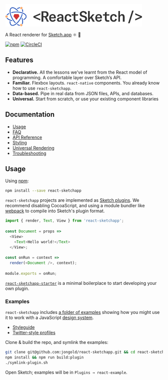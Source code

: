 <img alt="react-sketchapp" src="./docs/assets/logo-stijl@2x.png" height="72px" />

A React renderer for [Sketch.app](https://www.sketchapp.com/) :atom_symbol: :gem:

[![npm](https://img.shields.io/npm/v/react-sketchapp.svg)](https://www.npmjs.com/package/react-sketchapp)
[![CircleCI](https://circleci.com/gh/jongold/react-sketchapp.svg?style=shield&circle-token=6a90e014d72c4b27b87b0fc43ec4590117b466fc)](https://circleci.com/gh/jongold/react-sketchapp)

## Features

* **Declarative.** All the lessons we've learnt from the React model of programming. A comfortable layer over Sketch’s API.
* **Familiar.** Flexbox layouts. `react-native` components. You already know how to use `react-sketchapp`.
* **Data-based.** Pipe in real data from JSON files, APIs, and databases.
* **Universal.** Start from scratch, or use your existing component libraries

## Documentation

* [Usage](#Usage)
* [FAQ](/docs/FAQ.md)
* [API Reference](/docs/API.md)
* [Styling](/docs/styling.md)
* [Universal Rendering](/docs/universal-rendering.md)
* [Troubleshooting](/docs/troubleshooting.md)

## Usage
Using [npm](https://www.npmjs.com/):
```bash
npm install --save react-sketchapp
```

`react-sketchapp` projects are implemented as [Sketch plugins](http://developer.sketchapp.com/). We recommend disabling CocoaScript, and using a module bundler like [webpack](https://webpack.github.io/) to compile into Sketch's plugin format.

```js
import { render, Text, View } from 'react-sketchapp';

const Document = props =>
  <View>
    <Text>Hello world!</Text>
  </View>;

const onRun = context =>
  render(<Document />, context);

module.exports = onRun;
```

[`react-sketchapp-starter`](http://github.com/jongold/react-sketchapp-starter) is a minimal boilerplace to start developing your own plugin.

### Examples
`react-sketchapp` includes [a folder of examples](example-plugin/) showing how you might use it to work with a JavaScript [design system](example-plugin/designSystem.js).
* [Styleguide](example-plugin/Styleguide.js)
* [Twitter-style profiles](example-plugin/Profiles.js)

Clone & build the repo, and symlink the examples:
```bash
git clone git@github.com:jongold/react-sketchapp.git && cd react-sketchapp
npm install && npm run build:plugin
./symlink-plugin.sh
```

Open Sketch; examples will be in `Plugins → react-example`.
